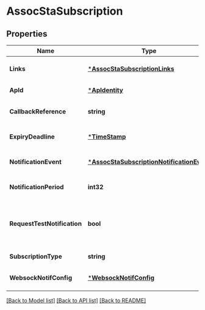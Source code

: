 # AssocStaSubscription

## Properties
Name | Type | Description | Notes
------------ | ------------- | ------------- | -------------
**Links** | [***AssocStaSubscriptionLinks**](AssocStaSubscription__links.md) |  | [optional] [default to null]
**ApId** | [***ApIdentity**](ApIdentity.md) |  | [default to null]
**CallbackReference** | **string** |  | [optional] [default to null]
**ExpiryDeadline** | [***TimeStamp**](TimeStamp.md) |  | [optional] [default to null]
**NotificationEvent** | [***AssocStaSubscriptionNotificationEvent**](AssocStaSubscription_notificationEvent.md) |  | [optional] [default to null]
**NotificationPeriod** | **int32** | Set for periodic notification reporting. Value indicates the notification period in seconds. | [optional] [default to null]
**RequestTestNotification** | **bool** | Set to TRUE by the service consumer to request a test notification on the callbackReference URI to determine if it is reachable by the WAIS for notifications. | [optional] [default to null]
**SubscriptionType** | **string** | Shall be set to \&quot;AssocStaSubscription\&quot;. | [default to null]
**WebsockNotifConfig** | [***WebsockNotifConfig**](WebsockNotifConfig.md) |  | [optional] [default to null]

[[Back to Model list]](../README.md#documentation-for-models) [[Back to API list]](../README.md#documentation-for-api-endpoints) [[Back to README]](../README.md)


